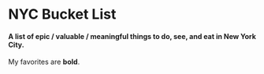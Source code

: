 NYC Bucket List
===============

#### A list of epic / valuable / meaningful things to do, see, and eat in New York City. 
 My favorites are **bold**.
 